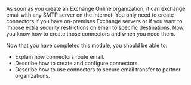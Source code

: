As soon as you create an Exchange Online organization, it can exchange email with any SMTP server on the internet. You only need to create connectors if you have on-premises Exchange servers or if you want to impose extra security restrictions on email to specific destinations. Now, you know how to create those connectors and when you need them.

Now that you have completed this module, you should be able to:

- Explain how connectors route email.
- Describe how to create and configure connectors.
- Describe how to use connectors to secure email transfer to partner organizations.
